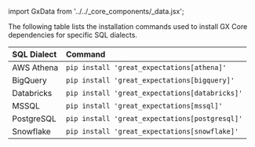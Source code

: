 import GxData from '../../_core_components/_data.jsx';

The following table lists the installation commands used to install GX Core dependencies for specific SQL dialects.

| SQL Dialect | Command |
| :-- | :-- | 
| AWS Athena | `pip install 'great_expectations[athena]'` |
| BigQuery | `pip install 'great_expectations[bigquery]'` |
| Databricks | `pip install 'great_expectations[databricks]'` |
| MSSQL | `pip install 'great_expectations[mssql]'` |
| PostgreSQL | `pip install 'great_expectations[postgresql]'` |
| Snowflake | `pip install 'great_expectations[snowflake]'` |
